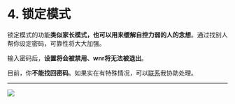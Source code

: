 # 4. 锁定模式

锁定模式的功能**类似家长模式，也可以用来缓解自控力弱的人的念想**。通过找别人帮你设定密码，可靠性将大大加强。

输入密码后，**设置将会被禁用、wnr将无法被退出**。

目前，你**不能找回密码**。如果实在有特殊情况，可以[联系](mailto:scrisqiu@hotmail.com)我协助处理。

---

<img src="https://i.loli.net/2020/02/27/D1JOUmwctFn4hpb.png" >
